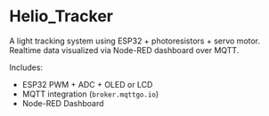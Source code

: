 # Helio_Tracker

A light tracking system using ESP32 + photoresistors + servo motor.  
Realtime data visualized via Node-RED dashboard over MQTT.

Includes:
- ESP32 PWM + ADC + OLED or LCD
- MQTT integration (`broker.mqttgo.io`)
- Node-RED Dashboard
